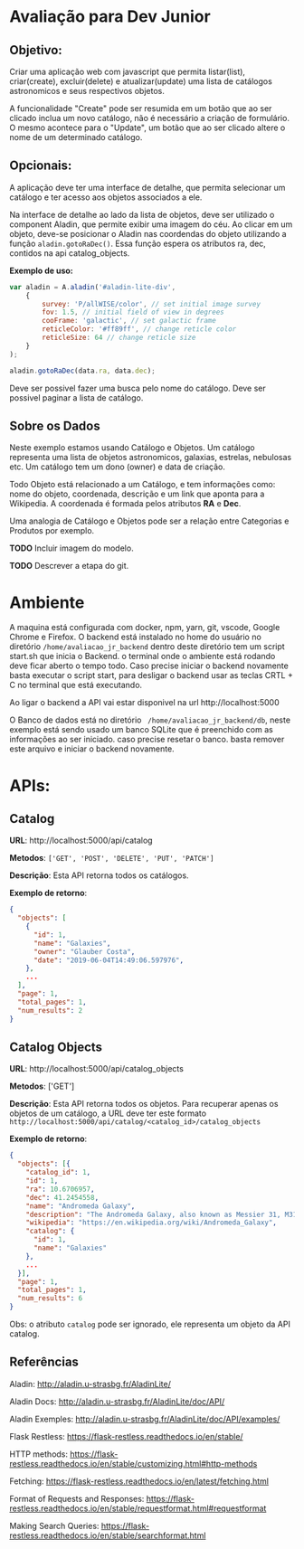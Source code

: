 # Avaliação para Dev Junior 

## Objetivo:
Criar uma aplicação web com javascript que permita listar(list), criar(create), excluir(delete) e atualizar(update) uma lista de catálogos astronomicos e seus respectivos objetos.

A funcionalidade "Create" pode ser resumida em um botão que ao ser clicado inclua um novo catálogo, não é necessário a criação de formulário. O mesmo acontece para o "Update", um botão que ao ser clicado altere o nome de um determinado catálogo.

## Opcionais:
A aplicação deve ter uma interface de detalhe, que permita selecionar um catálogo e ter acesso aos objetos associados a ele. 

Na interface de detalhe ao lado da lista de objetos, deve ser utilizado o component Aladin, que permite exibir uma imagem do céu. Ao clicar em um objeto, deve-se posicionar o Aladin nas coordendas do objeto utilizando a função ```aladin.gotoRaDec()```. Essa função espera os atributos ra, dec, contidos na api catalog_objects. 

**Exemplo de uso:**
```javascript
var aladin = A.aladin('#aladin-lite-div',
    {
        survey: 'P/allWISE/color', // set initial image survey
        fov: 1.5, // initial field of view in degrees
        cooFrame: 'galactic', // set galactic frame
        reticleColor: '#ff89ff', // change reticle color
        reticleSize: 64 // change reticle size
    }
);

aladin.gotoRaDec(data.ra, data.dec);
```

Deve ser possivel fazer uma busca pelo nome do catálogo. 
Deve ser possivel paginar a lista de catálogo.


## Sobre os Dados
Neste exemplo estamos usando Catálogo e Objetos. Um catálogo representa uma lista de objetos astronomicos, galaxias, estrelas, nebulosas etc. Um catálogo tem um dono (owner) e data de criação. 

Todo Objeto está relacionado a um Catálogo, e tem informações como: nome do objeto, coordenada, descrição e um link que aponta para a Wikipedia.
A coordenada é formada pelos atributos **RA** e **Dec**. 

Uma analogia de Catálogo e Objetos pode ser a relação entre Categorias e Produtos por exemplo. 

**TODO** Incluir imagem do modelo. 

**TODO** Descrever a etapa do git. 

# Ambiente
A maquina está configurada com docker, npm, yarn, git, vscode, Google Chrome e Firefox. O backend está instalado no home do usuário no diretório ```/home/avaliacao_jr_backend``` dentro deste diretório tem um script start.sh que inicia o Backend. o terminal onde o ambiente está rodando deve ficar aberto o tempo todo. Caso precise iniciar o backend novamente basta executar o script start, para desligar o backend usar as teclas CRTL + C no terminal que está executando. 

Ao ligar o backend a API vai estar disponivel na url http://localhost:5000

O Banco de dados está no diretório ``` /home/avaliacao_jr_backend/db```, neste exemplo está sendo usado um banco SQLite que é preenchido com as informações ao ser iniciado. caso precise resetar o banco. basta remover este arquivo e iniciar o backend novamente. 


# APIs:
## Catalog
**URL**: http://localhost:5000/api/catalog

**Metodos**: ```['GET', 'POST', 'DELETE', 'PUT', 'PATCH']```

**Descrição**: Esta API retorna todos os catálogos.

**Exemplo de retorno**: 

```json
{
  "objects": [
    {
      "id": 1, 
      "name": "Galaxies", 
      "owner": "Glauber Costa",
      "date": "2019-06-04T14:49:06.597976", 
    }, 
    ...
  ], 
  "page": 1, 
  "total_pages": 1,
  "num_results": 2 
}

```

## Catalog Objects
**URL**: http://localhost:5000/api/catalog_objects

**Metodos**: ['GET']

**Descrição**: Esta API retorna todos os objetos. Para recuperar apenas os objetos de um catálogo, a URL deve ter este formato ```http://localhost:5000/api/catalog/<catalog_id>/catalog_objects```


**Exemplo de retorno**: 
```json
{
  "objects": [{
    "catalog_id": 1,
    "id": 1,
    "ra": 10.6706957,
    "dec": 41.2454558,
    "name": "Andromeda Galaxy",
    "description": "The Andromeda Galaxy, also known as Messier 31, M31, or NGC 224, is a spiral galaxy approximately 780 kiloparsecs (2.5 million light-years) from Earth, and the nearest major galaxy to the Milky Way",		
    "wikipedia": "https://en.wikipedia.org/wiki/Andromeda_Galaxy",
    "catalog": {
      "id": 1,
      "name": "Galaxies"
    },
    ...
  }],
  "page": 1,
  "total_pages": 1,
  "num_results": 6
}

```
Obs: o atributo ```catalog``` pode ser ignorado, ele representa um objeto da API catalog.


## Referências

Aladin: http://aladin.u-strasbg.fr/AladinLite/ 

Aladin Docs: http://aladin.u-strasbg.fr/AladinLite/doc/API/

Aladin Exemples: http://aladin.u-strasbg.fr/AladinLite/doc/API/examples/


Flask Restless: https://flask-restless.readthedocs.io/en/stable/

HTTP methods: https://flask-restless.readthedocs.io/en/stable/customizing.html#http-methods

Fetching: https://flask-restless.readthedocs.io/en/latest/fetching.html

Format of Requests and Responses: https://flask-restless.readthedocs.io/en/stable/requestformat.html#requestformat

Making Search Queries: https://flask-restless.readthedocs.io/en/stable/searchformat.html







